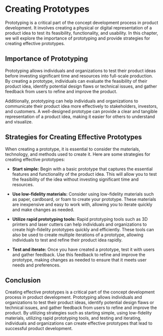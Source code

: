 Creating Prototypes
===================================================

Prototyping is a critical part of the concept development process in product development. It involves creating a physical or digital representation of a product idea to test its feasibility, functionality, and usability. In this chapter, we will explore the importance of prototyping and provide strategies for creating effective prototypes.

Importance of Prototyping
-------------------------

Prototyping allows individuals and organizations to test their product ideas before investing significant time and resources into full-scale production. By creating a prototype, individuals can evaluate the feasibility of their product idea, identify potential design flaws or technical issues, and gather feedback from users to refine and improve the product.

Additionally, prototyping can help individuals and organizations to communicate their product idea more effectively to stakeholders, investors, and customers. A well-designed prototype can provide a clear and tangible representation of a product idea, making it easier for others to understand and visualize.

Strategies for Creating Effective Prototypes
--------------------------------------------

When creating a prototype, it is essential to consider the materials, technology, and methods used to create it. Here are some strategies for creating effective prototypes:

* **Start simple:** Begin with a basic prototype that captures the essential features and functionality of the product idea. This will allow you to test the feasibility of the idea without investing significant time and resources.

* **Use low-fidelity materials:** Consider using low-fidelity materials such as paper, cardboard, or foam to create your prototype. These materials are inexpensive and easy to work with, allowing you to iterate quickly and make changes as needed.

* **Utilize rapid prototyping tools:** Rapid prototyping tools such as 3D printers and laser cutters can help individuals and organizations to create high-fidelity prototypes quickly and efficiently. These tools can also be used to create multiple iterations of a prototype, allowing individuals to test and refine their product idea rapidly.

* **Test and iterate:** Once you have created a prototype, test it with users and gather feedback. Use this feedback to refine and improve the prototype, making changes as needed to ensure that it meets user needs and preferences.

Conclusion
----------

Creating effective prototypes is a critical part of the concept development process in product development. Prototyping allows individuals and organizations to test their product ideas, identify potential design flaws or technical issues, and gather feedback from users to refine and improve the product. By utilizing strategies such as starting simple, using low-fidelity materials, utilizing rapid prototyping tools, and testing and iterating, individuals and organizations can create effective prototypes that lead to successful product development.


